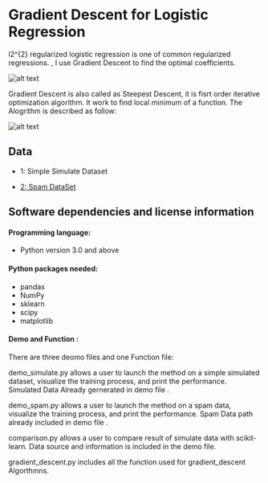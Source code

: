 # Gradient Descent for Logistic Regression 

l2^{2} regularized logistic regression is one of common regularized regressions. 
, I use Gradient Descent to find the optimal coefficients. 

![alt text]([https://imgbb.com/][img]https://image.ibb.co/bLvX0v/1.png)

Gradient Descent is also called as Steepest Descent, it is fisrt order iterative optimization algorithm. It work to find local minimum of a function. The Alogrithm is described as follow: 

![alt text](screenshots/1 "Description goes here")

## Data

- 1: Simple Simulate Dataset

- [2: Spam DataSet](https://statweb.stanford.edu/~tibs/ElemStatLearn/datasets/spam.data)



## Software dependencies and license information
#### Programming language: 

- Python version 3.0 and above 

#### Python packages needed:

- pandas
- NumPy
- sklearn
- scipy 
- matplotlib 

#### Demo and Function : 

There are three deomo files and one Function file: 

demo_simulate.py allows a user to launch the method on a simple simulated dataset, visualize the training process, and print the performance. Simulated Data Already gernerated in demo file .

demo_spam.py allows a user to launch the method on a spam data, visualize the training process, and print the performance. Spam Data path already included in demo file  .

comparison.py allows a user to compare result of simulate data  with scikit-learn. Data source and information is included in the demo file.

gradient_descent.py includes all the function used for gradient_descent Algorthmns.

